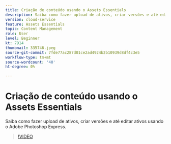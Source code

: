 ```yaml
---
title: Criação de conteúdo usando o Assets Essentials
description: Saiba como fazer upload de ativos, criar versões e até editar ativos usando o Adobe Photoshop Express.
version: cloud-service
feature: Assets Essentials
topic: Content Management
role: User
level: Beginner
kt: 7914
thumbnail: 335746.jpeg
source-git-commit: 7fde77ac287d01ce2ad4924b2b10939d8df4c3e5
workflow-type: tm+mt
source-wordcount: '40'
ht-degree: 0%

---
```


# Criação de conteúdo usando o Assets Essentials

Saiba como fazer upload de ativos, criar versões e até editar ativos usando o Adobe Photoshop Express.

>[!VIDEO](https://video.tv.adobe.com/v/335746/?quality=9&learn=on)
